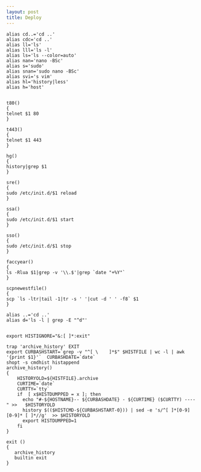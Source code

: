 ```yaml
---
layout: post 
title: Deploy
---
```


    alias cd..='cd ..'
    alias cdc='cd ..'
    alias ll='ls'
    alias lll='ls -l'
    alias ls='ls --color=auto'
    alias nan='nano -BSc'
    alias s='sudo'
    alias snan='sudo nano -BSc'
    alias svi='s vim'
    alias hl='history|less'
    alias h='host'


    t80()
    {
    telnet $1 80
    }

    t443()
    {
    telnet $1 443
    }

    hg()
    {
    history|grep $1
    }

    sre()
    {
    sudo /etc/init.d/$1 reload
    }

    ssa()
    {
    sudo /etc/init.d/$1 start
    }

    sso()
    {
    sudo /etc/init.d/$1 stop
    }

    faccyear()
    {
    ls -Rlua $1|grep -v '\\.$'|grep `date "+%Y"`
    }

    scpnewestfile()
    {
    scp `ls -ltr|tail -1|tr -s ' '|cut -d ' ' -f8` $1
    }

    alias ..='cd ..'
    alias d='ls -l | grep -E "^d"'


    export HISTIGNORE="&:[ ]*:exit"

    trap 'archive_history' EXIT
    export CURBASHSTART=`grep -v "^[ \    ]*$" $HISTFILE | wc -l | awk '{print $1}'`  CURBASHDATE=`date`
    shopt -s cmdhist histappend
    archive_history()
    {
        HISTORYOLD=${HISTFILE}.archive
        CURTIME=`date`
        CURTTY=`tty`
        if  [ x$HISTDUMPPED = x ]; then
          echo "#-${HOSTNAME}-- ${CURBASHDATE} - ${CURTIME} ($CURTTY) ----" >>   $HISTORYOLD
          history $(($HISTCMD-${CURBASHSTART-0})) | sed -e 's/^[ ]*[0-9][0-9]* [ ]*//g'  >> $HISTORYOLD
          export HISTDUMPPED=1
        fi
    }

    exit ()
    {
       archive_history
       builtin exit
    }
